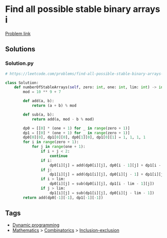 # Find all possible stable binary arrays i

[Problem link](https://leetcode.com/problems/find-all-possible-stable-binary-arrays-i/)

## Solutions


### Solution.py
```py
# https://leetcode.com/problems/find-all-possible-stable-binary-arrays-i/

class Solution:
    def numberOfStableArrays(self, zero: int, one: int, lim: int) -> int:
        mod = 10 ** 9 + 7

        def add(a, b):
            return (a + b) % mod

        def sub(a, b):
            return add(a, mod - b % mod)

        dp0 = [[0] * (one + 1) for _ in range(zero + 1)]
        dp1 = [[0] * (one + 1) for _ in range(zero + 1)]
        dp0[0][0], dp1[0][0], dp0[1][0], dp1[0][1] = 1, 1, 1, 1
        for i in range(zero + 1):
            for j in range(one + 1):
                if i + j < 2:
                    continue
                if i:
                    dp0[i][j] = add(dp0[i][j], dp0[i - 1][j] + dp1[i - 1][j])
                if j:
                    dp1[i][j] = add(dp1[i][j], dp0[i][j - 1] + dp1[i][j - 1])
                if i > lim:
                    dp0[i][j] = sub(dp0[i][j], dp1[i - lim - 1][j])
                if j > lim:
                    dp1[i][j] = sub(dp1[i][j], dp0[i][j - lim - 1])
        return add(dp0[-1][-1], dp1[-1][-1])
```
## Tags

* [Dynamic programming](/Collections/dynamic-programming.md#dynamic-programming)
* [Mathematics](/Collections/mathematics.md#mathematics) > [Combinatorics](/Collections/mathematics.md#combinatorics) > [Inclusion-exclusion](/Collections/mathematics.md#inclusion-exclusion)
